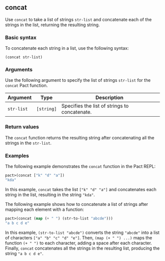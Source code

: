 ## concat
Use `concat` to take a list of strings `str-list` and concatenate each of the strings in the list, returning the resulting string.

### Basic syntax

To concatenate each string in a list, use the following syntax:

`(concat str-list)`

### Arguments

Use the following argument to specify the list of strings `str-list` for the `concat` Pact function.

| Argument | Type | Description |
| --- | --- | --- |
| `str-list` | `[string]` | Specifies the list of strings to concatenate. |

### Return values

The `concat` function returns the resulting string after concatenating all the strings in the `str-list`.

### Examples

The following example demonstrates the `concat` function in the Pact REPL:

```lisp
pact>(concat ["k" "d" "a"])
"kda"
```

In this example, `concat` takes the list `["k" "d" "a"]` and concatenates each string in the list, resulting in the string `"kda"`.

The following example shows how to concatenate a list of strings after mapping each element with a function:

```lisp
pact>(concat (map (+ " ") (str-to-list "abcde")))
"a b c d e"
```

In this example, `(str-to-list "abcde")` converts the string `"abcde"` into a list of characters `["a" "b" "c" "d" "e"]`. Then, `(map (+ " ") ...)` maps the function `(+ " ")` to each character, adding a space after each character. Finally, `concat` concatenates all the strings in the resulting list, producing the string `"a b c d e"`.
